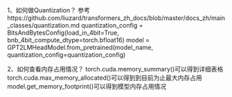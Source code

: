 1、如何做Quantization？
参考https://github.com/liuzard/transformers_zh_docs/blob/master/docs_zh/main_classes/quantization.md
quantization_config = BitsAndBytesConfig(load_in_4bit=True, bnb_4bit_compute_dtype=torch.bfloat16)
model = GPT2LMHeadModel.from_pretrained(model_name, quantization_config=quantization_config)


2、如何查看内存占用情况？
torch.cuda.memory_summary()可以得到详细表格
torch.cuda.max_memory_allocated()可以得到到目前为止最大内存占用
model.get_memory_footprint()可以得到模型内存占用情况